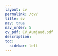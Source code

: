 ```yaml
---
layout: cv
permalink: /cv/
title: cv
nav: true
nav_order: 5
cv_pdf: CV_Aumjaud.pdf
description:
toc:
  sidebar: left
---
```

